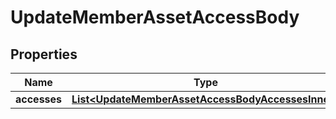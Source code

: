 

# UpdateMemberAssetAccessBody

## Properties

Name | Type | Description | Notes
------------ | ------------- | ------------- | -------------
**accesses** | [**List&lt;UpdateMemberAssetAccessBodyAccessesInner&gt;**](UpdateMemberAssetAccessBodyAccessesInner.md) |  | 




